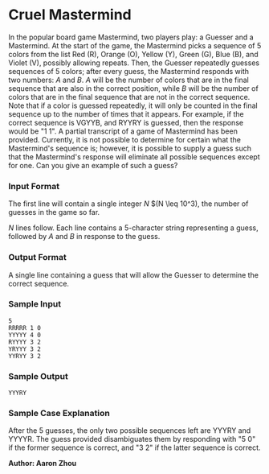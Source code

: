 # Cruel Mastermind

In the popular board game Mastermind, two players play: a Guesser and a Mastermind. At the start of the game, the Mastermind picks a sequence of 5 colors from the list Red (R), Orange (O), Yellow (Y), Green (G), Blue (B), and Violet (V), possibly allowing repeats. Then, the Guesser repeatedly guesses sequences of 5 colors; after every guess, the Mastermind responds with two numbers: $A$ and $B$. $A$ will be the number of colors that are in the final sequence that are also in the correct position, while $B$ will be the number of colors that are in the final sequence that are not in the correct sequence. Note that if a color is guessed repeatedly, it will only be counted in the final sequence up to the number of times that it appears. For example, if the correct sequence is VGYYB, and RYYRY is guessed, then the response would be "1 1". A partial transcript of a game of Mastermind has been provided. Currently, it is not possible to determine for certain what the Mastermind's sequence is; however, it is possible to supply a guess such that the Mastermind's response will eliminate all possible sequences except for one. Can you give an example of such a guess?

### Input Format

The first line will contain a single integer $N$ $(N \leq 10^3), the number of guesses in the game so far.

$N$ lines follow. Each line contains a 5-character string representing a guess, followed by $A$ and $B$ in response to the guess.

### Output Format

A single line containing a guess that will allow the Guesser to determine the correct sequence. 

### Sample Input
```
5
RRRRR 1 0
YYYYY 4 0
RYYYY 3 2
YRYYY 3 2
YYRYY 3 2
```

### Sample Output
```
YYYRY
```

### Sample Case Explanation
After the 5 guesses, the only two possible sequences left are YYYRY and YYYYR. The guess provided
disambiguates them by responding with "5 0" if the former sequence is correct, and "3 2" if the 
latter sequence is correct. 

**Author: Aaron Zhou**
